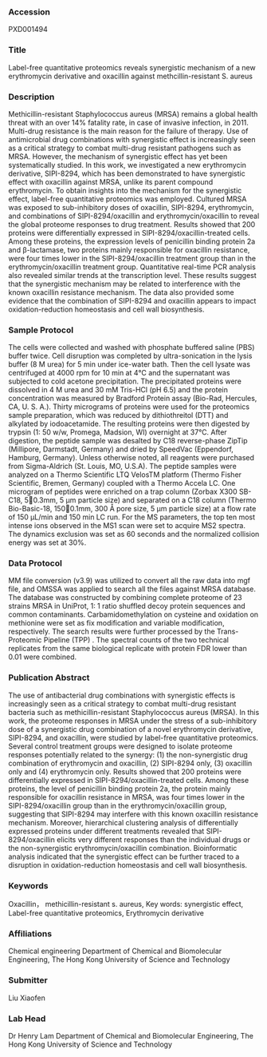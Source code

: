 ### Accession
PXD001494

### Title
Label-free quantitative proteomics reveals synergistic mechanism of a new erythromycin derivative and oxacillin against methcillin-resistant S. aureus

### Description
Methicillin-resistant Staphylococcus aureus (MRSA) remains a global health threat with an over 14% fatality rate, in case of invasive infection, in 2011. Multi-drug resistance is the main reason for the failure of therapy. Use of antimicrobial drug combinations with synergistic effect is increasingly seen as a critical strategy to combat multi-drug resistant pathogens such as MRSA. However, the mechanism of synergistic effect has yet been systematically studied. In this work, we investigated a new erythromycin derivative, SIPI-8294, which has been demonstrated to have synergistic effect with oxacillin against MRSA, unlike its parent compound erythromycin. To obtain insights into the mechanism for the synergistic effect, label-free quantitative proteomics was employed. Cultured MRSA was exposed to sub-inhibitory doses of oxacillin, SIPI-8294, erythromycin, and combinations of SIPI-8294/oxacillin and erythromycin/oxacillin to reveal the global proteome responses to drug treatment. Results showed that 200 proteins were differentially expressed in SIPI-8294/oxacillin-treated cells. Among these proteins, the expression levels of penicillin binding protein 2a and β-lactamase, two proteins mainly responsible for oxacillin resistance, were four times lower in the SIPI-8294/oxacillin treatment group than in the erythromycin/oxacillin treatment group. Quantitative real-time PCR analysis also revealed similar trends at the transcription level. These results suggest that the synergistic mechanism may be related to interference with the known oxacillin resistance mechanism. The data also provided some evidence that the combination of SIPI-8294 and oxacillin appears to impact oxidation-reduction homeostasis and cell wall biosynthesis.

### Sample Protocol
The cells were collected and washed with phosphate buffered saline (PBS) buffer twice. Cell disruption was completed by ultra-sonication in the lysis buffer (8 M urea) for 5 min under ice-water bath. Then the cell lysate was centrifuged at 4000 rpm for 10 min at 4℃ and the supernatant was subjected to cold acetone precipitation. The precipitated proteins were dissolved in 4 M urea and 30 mM Tris-HCl (pH 6.5) and the protein concentration was measured by Bradford Protein assay (Bio-Rad, Hercules, CA, U. S. A.).  Thirty micrograms of proteins were used for the proteomics sample preparation, which was reduced by dithiothreitol (DTT) and alkylated by iodoacetamide. The resulting proteins were then digested by trypsin (1: 50 w/w, Promega, Madsion, WI) overnight at 37°C. After digestion, the peptide sample was desalted by C18 reverse-phase ZipTip (Millipore, Darmstadt, Germany) and dried by SpeedVac (Eppendorf, Hamburg, Germany). Unless otherwise noted, all reagents were purchased from Sigma-Aldrich (St. Louis, MO, U.S.A). The peptide samples were analyzed on a Thermo Scientific LTQ VelosTM platform (Thermo Fisher Scientific, Bremen, Germany) coupled with a Thermo Accela LC. One microgram of peptides were enriched on a trap column (Zorbax X300 SB-C18, 50.3mm, 5 µm particle size) and separated on a C18 column (Thermo Bio-Basic-18, 1500.1mm, 300 Å pore size, 5 µm particle size) at a flow rate of 150 µL/min and 150 min LC run. For the MS parameters, the top ten most intense ions observed in the MS1 scan were set to acquire MS2 spectra. The dynamics exclusion was set as 60 seconds and the normalized collision energy was set at 30%.

### Data Protocol
MM file conversion (v3.9)  was utilized to convert all the raw data into mgf file, and OMSSA was applied to search all the files against MRSA database. The database was constructed by combining complete proteome of 23 strains MRSA in UniProt, 1: 1 ratio shuffled decoy protein sequences and common contaminants. Carbamidomethylation on cysteine and oxidation on methionine were set as fix modification and variable modification, respectively. The search results were further processed by the Trans-Proteomic Pipeline (TPP) . The spectral counts of the two technical replicates from the same biological replicate with protein FDR lower than 0.01 were combined.

### Publication Abstract
The use of antibacterial drug combinations with synergistic effects is increasingly seen as a critical strategy to combat multi-drug resistant bacteria such as methicillin-resistant Staphylococcus aureus (MRSA). In this work, the proteome responses in MRSA under the stress of a sub-inhibitory dose of a synergistic drug combination of a novel erythromycin derivative, SIPI-8294, and oxacillin, were studied by label-free quantitative proteomics. Several control treatment groups were designed to isolate proteome responses potentially related to the synergy: (1) the non-synergistic drug combination of erythromycin and oxacillin, (2) SIPI-8294 only, (3) oxacillin only and (4) erythromycin only. Results showed that 200 proteins were differentially expressed in SIPI-8294/oxacillin-treated cells. Among these proteins, the level of penicillin binding protein 2a, the protein mainly responsible for oxacillin resistance in MRSA, was four times lower in the SIPI-8294/oxacillin group than in the erythromycin/oxacillin group, suggesting that SIPI-8294 may interfere with this known oxacillin resistance mechanism. Moreover, hierarchical clustering analysis of differentially expressed proteins under different treatments revealed that SIPI-8294/oxacillin elicits very different responses than the individual drugs or the non-synergistic erythromycin/oxacillin combination. Bioinformatic analysis indicated that the synergistic effect can be further traced to a disruption in oxidation-reduction homeostasis and cell wall biosynthesis.

### Keywords
Oxacillin， methicillin-resistant s. aureus, Key words: synergistic effect, Label-free quantitative proteomics, Erythromycin derivative

### Affiliations
Chemical engineering
Department of Chemical and Biomolecular Engineering, The Hong Kong University of Science and Technology

### Submitter
Liu Xiaofen

### Lab Head
Dr Henry Lam
Department of Chemical and Biomolecular Engineering, The Hong Kong University of Science and Technology


